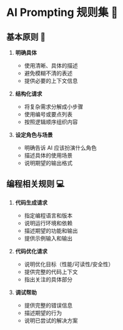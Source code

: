 # AI Prompting 规则集 📝

## 基本原则 🌟

1. **明确具体**

   - 使用清晰、具体的描述
   - 避免模糊不清的表述
   - 提供必要的上下文信息

2. **结构化请求**

   - 将复杂需求分解成小步骤
   - 使用编号或要点列表
   - 按照逻辑顺序组织内容

3. **设定角色与场景**
   - 明确告诉 AI 应该扮演什么角色
   - 描述具体的使用场景
   - 说明期望的输出格式

## 编程相关规则 💻

1. **代码生成请求**

   - 指定编程语言和版本
   - 说明运行环境和依赖
   - 描述期望的功能和输出
   - 提供示例输入和输出

2. **代码优化请求**

   - 说明优化目标（性能/可读性/安全性）
   - 提供完整的代码上下文
   - 指出关注的具体部分

3. **调试帮助**
   - 提供完整的错误信息
   - 描述期望的行为
   - 说明已尝试的解决方案
